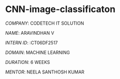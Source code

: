 # CNN-image-classificaton

*COMPANY*: CODETECH IT SOLUTION

*NAME*: ARAVINDHAN V

*INTERN ID*: :CT06DF2517

*DOMAIN*: MACHINE LEARNING

*DURATION*: 6 WEEKS

*MENTOR*: NEELA SANTHOSH KUMAR
